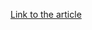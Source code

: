 [Link to the article](https://cloud.google.com/blog/topics/threat-intelligence/cyber-threats-targeting-mexico/)
